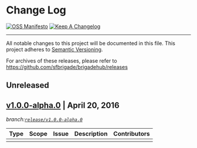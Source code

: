 # Change Log
[![OSS Manifesto](https://img.shields.io/badge/OSS-Manifesto-orange.svg?style=flat)](http://ossmanifesto.org/)
[![Keep A Changelog](https://img.shields.io/badge/Keep%20A-Changelog-blue.svg?style=flat)](http://keepachangelog.com/)

---

All notable changes to this project will be documented in this file.
This project adheres to [Semantic Versioning](http://semver.org/).

For archives of these releases, please refer to https://github.com/sfbrigade/brigadehub/releases

## Unreleased

## [v1.0.0-alpha.0] | April 20, 2016
*branch:[`release/v1.0.0-alpha.0`](https://github.com/sfbrigade/brigadehub/tree/release/v1.0.0-alpha.0)*

| Type | Scope | Issue | Description | Contributors |
| ---- | ----- | ----- | ----------- | ------------ |
| | | | | |

[v1.0.0-alpha.0]: https://github.com/sfbrigade/brigadehub/releases/tag/v1.0.0-alpha.0
